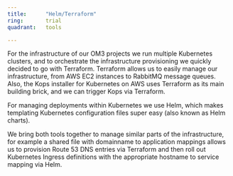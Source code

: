 ```yaml
---
title:      "Helm/Terraform"
ring:       trial
quadrant:   tools

---
```


For the infrastructure of our OM3 projects we run multiple Kubernetes clusters, and to orchestrate the infrastructure provisioning we quickly decided to go with Terraform.
Terraform allows us to easily manage our infrastructure, from AWS EC2 instances to RabbitMQ message queues.
Also, the Kops installer for Kubernetes on AWS uses Terraform as its main building brick, and we can trigger Kops via Terraform.

For managing deployments within Kubernetes we use Helm, which makes templating Kubernetes configuration files super easy (also known as Helm charts).

We bring both tools together to manage similar parts of the infrastructure, for example a shared file with domainname to application mappings allows us to provision Route 53 DNS entries via Terraform and then roll out Kubernetes Ingress definitions with the appropriate hostname to service mapping via Helm.
